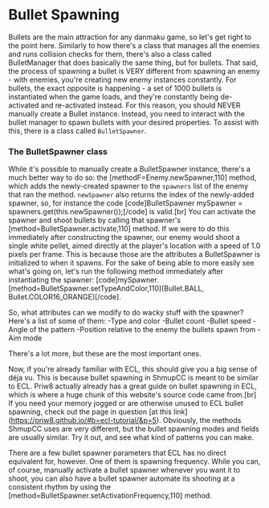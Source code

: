# Bullet Spawning

Bullets are the main attraction for any danmaku game, so let's get right to the point here. Similarly to how there's a class that manages all the enemies and runs collision checks for them, there's also a class called BulletManager that does basically the same thing, but for bullets. That said, the process of spawning a bullet is VERY different from spawning an enemy - with enemies, you're creating new enemy instances constantly. For bullets, the exact opposite is happening - a set of 1000 bullets is instantiated when the game loads, and they're constantly being de-activated and re-activated instead. For this reason, you should NEVER manually create a Bullet instance. Instead, you need to interact with the bullet manager to spawn bullets with your desired properties. To assist with this, there is a class called `BulletSpawner`.

### The BulletSpawner class

While it's possible to manually create a BulletSpawner instance, there's a much better way to do so: the [methodF=Enemy.newSpawner,110] method, which adds the newly-created spawner to the `spawners` list of the enemy that ran the method. `newSpawner` also returns the index of the newly-added spawner, so, for instance the code [code]BulletSpawner mySpawner = spawners.get(this.newSpawner());[/code] is valid.[br]
You can activate the spawner and shoot bullets by calling that spawner's [method=BulletSpawner.activate,110] method. If we were to do this immediately after constructing the spawner, our enemy would shoot a single white pellet, aimed directly at the player's location with a speed of 1.0 pixels per frame. This is because those are the attributes a BulletSpawner is initialized to when it spawns. For the sake of being able to more easily see what's going on, let's run the following method immediately after instantiating the spawner: [code]mySpawner.[method=BulletSpawner.setTypeAndColor,110](Bullet.BALL, Bullet.COLOR16_ORANGE)[/code].

So, what attributes can we modify to do wacky stuff with the spawner? Here's a list of some of them:
-Type and color
-Bullet count
-Bullet speed
-Angle of the pattern
-Position relative to the enemy the bullets spawn from
-Aim mode

There's a lot more, but these are the most important ones.

Now, if you're already familiar with ECL, this should give you a big sense of déja vu. This is because bullet spawning in ShmupCC is meant to be similar to ECL. Priw8 actually already has a great guide on bullet spawning in ECL, which is where a huge chunk of this website's source code came from.[br]
If you need your memory jogged or are otherwise unused to ECL bullet spawning, check out the page in question [at this link] (https://priw8.github.io/#b=ecl-tutorial/&p=5). Obviously, the methods ShmupCC uses are very different, but the bullet spawning modes and fields are usually similar. Try it out, and see what kind of patterns you can make.

There are a few bullet spawner parameters that ECL has no direct equivalent for, however. One of them is spawning frequency. While you can, of course, manually activate a bullet spawner whenever you want it to shoot, you can also have a bullet spawner automate its shooting at a consistent rhythm by using the [method=BulletSpawner.setActivationFrequency,110] method.
